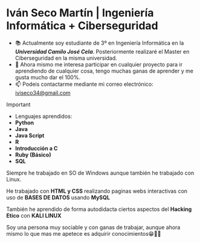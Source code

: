  # Iván Seco Martín | Ingeniería Informática + Ciberseguridad
 
- 📚 Actualmente soy estudiante de 3º en Ingeniería Informática en la _**Universidad Camilo José Cela**_. Posteriormente realizaré el Master en Ciberseguridad en la misma universidad.
- 🧠 Ahora mismo me interesa participar en cualquier proyecto para ir aprendiendo de cualquier cosa, tengo muchas ganas de aprender y me gusta mucho dar el 100%.
- 📫 Podeis contactarme mediante mi correo electrónico: iviseco34@gmail.com

>[!IMPORTANT]
>- Lenguajes aprendidos:
>-  **Python**
>-  **Java**
>-  **Java Script**
>-  **R**
>-  **Introducción a C**
>-  **Ruby (Básico)**
>-  **SQL**

Siempre he trabajado en SO de Windows aunque también he trabajado con Linux.

He trabajado con **HTML y CSS** realizando paginas webs interactivas con uso de **BASES DE DATOS** usando **MySQL**

También he aprendido de forma autodidacta ciertos aspectos del **Hacking Etico** con **KALI LINUX**

Soy una persona muy sociable y con ganas de trabajar, aunque ahora mismo lo que mas me apetece es adquirir conocimientos😁💪🏼
